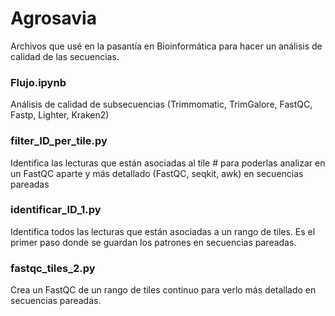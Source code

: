 # Agrosavia
Archivos que usé en la pasantía en Bioinformática para hacer un análisis de calidad de las secuencias. 
### Flujo.ipynb
Análisis de calidad de subsecuencias (Trimmomatic, TrimGalore, FastQC, Fastp, Lighter, Kraken2)
### filter_ID_per_tile.py
Identifica las lecturas que están asociadas al tile # para poderlas analizar en un FastQC aparte y más detallado (FastQC, seqkit, awk) en secuencias pareadas
### identificar_ID_1.py
Identifica todos las lecturas que están asociadas a un rango de tiles. Es el primer paso donde se guardan los patrones en secuencias pareadas.
### fastqc_tiles_2.py
Crea un FastQC de un rango de tiles continuo para verlo más detallado en secuencias pareadas.
